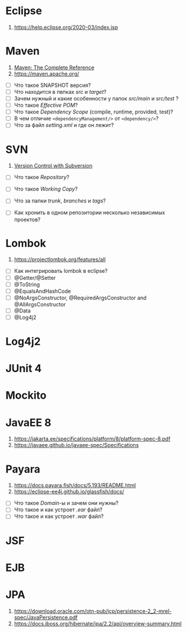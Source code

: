 # Eclipse
1. https://help.eclipse.org/2020-03/index.jsp

# Maven
1. [Maven: The Complete Reference](https://books.sonatype.com/mvnref-book/pdf/mvnref-pdf.pdf)
2. https://maven.apache.org/
- [ ] Что такое SNAPSHOT версия?
- [ ] Что находится в пвпках *src* и *target*?
- [ ] Зачем нужный и какие особенности у папок *src/main* и *src/test* ?
- [ ] Что такое *Effective POM*?
- [ ] Что такое *Dependency Scope* (compile, runtime, provided, test)?
- [ ] В чем отличие `<dependencyManagement/>` от `<dependency/>`? 
- [ ] Что за файл *setting.xml* и где он лежит? 

# SVN
1. [Version Control with Subversion](http://svnbook.red-bean.com/en/1.7/svn-book.pdf)
- [ ] Что такое *Repository*?
- [ ] Что такое *Working Copy*?
- [ ] Что за папки *trunk*, *branches* и *tags*?
- [ ] Как хронить в одном репозитории несколько независимых проектов?


# Lombok
1. https://projectlombok.org/features/all
- [ ] Как интегрировать lombok в eclipse?
- [ ] @Getter/@Setter
- [ ] @ToString
- [ ] @EqualsAndHashCode
- [ ] @NoArgsConstructor, @RequiredArgsConstructor and @AllArgsConstructor
- [ ] @Data
- [ ] @Log4j2

# Log4j2
# JUnit 4
# Mockito

# JavaEE 8
1. https://jakarta.ee/specifications/platform/8/platform-spec-8.pdf
2. https://javaee.github.io/javaee-spec/Specifications

# Payara
1. https://docs.payara.fish/docs/5.193/README.html
2. https://eclipse-ee4j.github.io/glassfish/docs/
- [ ] Что такое *Domain*-ы и зачем они нужны? 
- [ ] Что такое и как устроет *.ear* файл?
- [ ] Что такое и как устроет *.war* файл?

# JSF
# EJB
# JPA
1. https://download.oracle.com/otn-pub/jcp/persistence-2_2-mrel-spec/JavaPersistence.pdf
2. https://docs.jboss.org/hibernate/jpa/2.2/api/overview-summary.html
